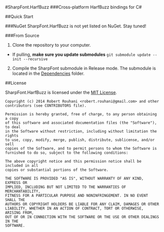 #SharpFont.HarfBuzz
###Cross-platform HarfBuzz bindings for C&#35;

##Quick Start

###NuGet
SharpFont.HarfBuzz is not yet listed on NuGet. Stay tuned!

###From Source
1. Clone the repository to your computer.
  - If pulling, **make sure you update submodules** `git submodule update --init --recursive`
2. Compile the SharpFont submodule in Release mode. The submodule is located in the [Dependencies](https://github.com/Robmaister/SharpFont.HarfBuzz/tree/master/Dependencies) folder.

##License

SharpFont.HarfBuzz is licensed under the [MIT License](https://github.com/Robmaister/SharpFont.HarfBuzz/blob/master/LICENSE).

```
Copyright (c) 2014 Robert Rouhani <robert.rouhani@gmail.com> and other contributors (see CONTRIBUTORS file).

Permission is hereby granted, free of charge, to any person obtaining a copy
of this software and associated documentation files (the "Software"), to deal
in the Software without restriction, including without limitation the rights
to use, copy, modify, merge, publish, distribute, sublicense, and/or sell
copies of the Software, and to permit persons to whom the Software is
furnished to do so, subject to the following conditions:

The above copyright notice and this permission notice shall be included in all
copies or substantial portions of the Software.

THE SOFTWARE IS PROVIDED "AS IS", WITHOUT WARRANTY OF ANY KIND, EXPRESS OR
IMPLIED, INCLUDING BUT NOT LIMITED TO THE WARRANTIES OF MERCHANTABILITY,
FITNESS FOR A PARTICULAR PURPOSE AND NONINFRINGEMENT. IN NO EVENT SHALL THE
AUTHORS OR COPYRIGHT HOLDERS BE LIABLE FOR ANY CLAIM, DAMAGES OR OTHER
LIABILITY, WHETHER IN AN ACTION OF CONTRACT, TORT OR OTHERWISE, ARISING FROM,
OUT OF OR IN CONNECTION WITH THE SOFTWARE OR THE USE OR OTHER DEALINGS IN THE
SOFTWARE.
```
